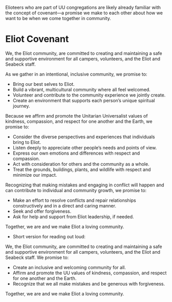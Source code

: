 

Elioteers who are part of UU congregations are likely already familiar with the concept of covenant—a promise we make to each other about how we want to be when we come together in community. 

# Eliot Covenant

We, the Eliot community, are committed to creating and maintaining a safe and supportive environment for all campers, volunteers, and the Eliot and Seabeck staff.

As we gather in an intentional, inclusive community, we promise to:

- Bring our best selves to Eliot.
- Build a vibrant, multicultural community where all feel welcomed.
- Volunteer and contribute to the community experience we jointly create.
- Create an environment that supports each person’s unique spiritual journey.

Because we affirm and promote the Unitarian Universalist values of kindness, compassion, and respect for one another and the Earth, we promise to:

- Consider the diverse perspectives and experiences that individuals bring to Eliot.
- Listen deeply to appreciate other people’s needs and points of view.
- Express our own emotions and differences with respect and compassion.
- Act with consideration for others and the community as a whole.
- Treat the grounds, buildings, plants, and wildlife with respect and minimize our impact.

Recognizing that making mistakes and engaging in conflict will happen and can contribute to individual and community growth, we promise to:

- Make an effort to resolve conflicts and repair relationships constructively and in a direct and caring manner.
- Seek and offer forgiveness.
- Ask for help and support from Eliot leadership, if needed.  

Together, we are and we make Eliot a loving community.

- Short version for reading out loud:

We, the Eliot community, are committed to creating and maintaining a safe and supportive environment for all campers, volunteers, and the Eliot and Seabeck staff. We promise to:

- Create an inclusive and welcoming community for all.
- Affirm and promote the UU values of kindness, compassion, and respect for one another and the Earth.
- Recognize that we all make mistakes and be generous with forgiveness.

Together, we are and we make Eliot a loving community.

